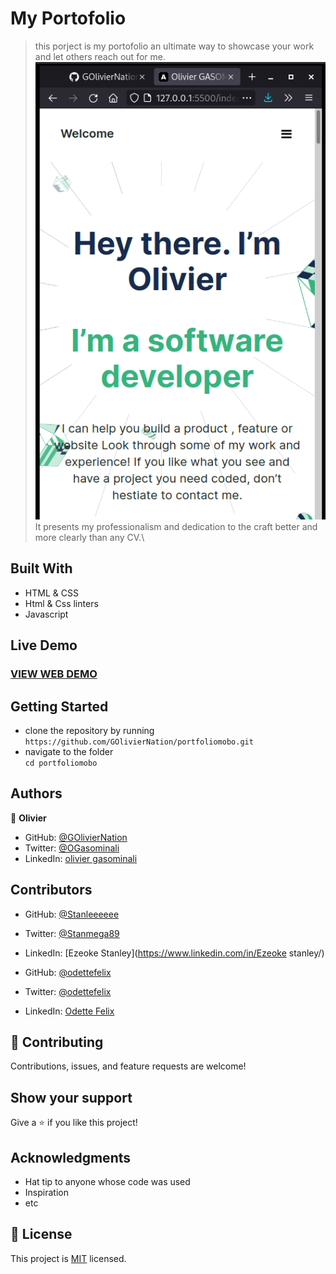 
# My Portofolio
> this porject is my portofolio an ultimate way to showcase your work and let others reach out for me.\
![screenshot](./assets/images/ScreenShot.png)\
> It presents my professionalism and dedication to the craft better and more clearly than any CV.\


## Built With

- HTML & CSS
- Html & Css linters
- Javascript

## Live Demo

### [VIEW WEB DEMO](https://goliviernation.github.io/portfoliomobo/)

## Getting Started
- clone the repository by running\
    `https://github.com/GOlivierNation/portfoliomobo.git`
- navigate to the folder\
    `cd portfoliomobo`

## Authors

👤 **Olivier**

- GitHub: [@GOlivierNation](https://github.com/GOlivierNation)
- Twitter: [@OGasominali](https://twitter.com/Golivier_Nation)
- LinkedIn: [olivier gasominali](https://www.linkedin.com/in/olivier-gasominali-866962108/)

## Contributors

- GitHub: [@Stanleeeeee](https://github.com/Stanleeeeee)
- Twitter: [@Stanmega89](https://twitter.com/Stanmega89)
- LinkedIn: [Ezeoke Stanley](https://www.linkedin.com/in/Ezeoke stanley/)

- GitHub: [@odettefelix](https://github.com/odettefelix)
- Twitter: [@odettefelix](https://twitter.com/)
- LinkedIn: [Odette Felix](https://www.linkedin.com/in/odette-felix)


## 🤝 Contributing

Contributions, issues, and feature requests are welcome!

## Show your support

Give a ⭐️ if you like this project!

## Acknowledgments

- Hat tip to anyone whose code was used
- Inspiration
- etc

## 📝 License

This project is [MIT](./MIT.md) licensed.

